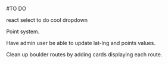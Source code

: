 #TO DO

react select to do cool dropdown

Point system.

Have admin user be able to update lat-lng and points values.

Clean up boulder routes by adding cards displaying each route.
